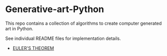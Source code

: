 # Generative-art-Python

This repo contains a collection of algorithms to create computer generated art in Python.

See individual README files for implementation details.

- [EULER'S THEOREM](https://github.com/zairahira/Generative-art-Python/blob/main/Eulers%20theorem/README.md)
